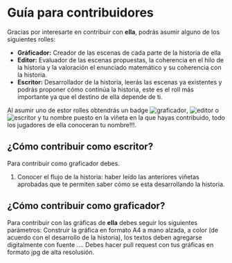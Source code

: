 
# Guía para contribuidores

Gracias por interesarte en contribuir con **ella**, podrás asumir alguno de los siguientes rolles:

- **Gráficador:** Creador de las escenas de cada parte de la historia de ella
- **Editor:** Evaluador de las escenas propuestas, la coherencia en el hilo de la historia y la valoración el enunciado matemático y su coherencia con la historia.
- **Escritor:** Desarrollador de la historia, leerás las escenas ya existentes y podrás proponer cómo continúa la historia, este es el roll más importante ya que el destino de ella depende de ti.

Al asumir uno de estor rolles obtendrás un badge ![graficador](https://img.shields.io/badge/graficador-tu_nombre-orange), ![editor](https://img.shields.io/badge/editor-tu_nombre-green) o ![escritor](https://img.shields.io/badge/escritor-tu_nombre-blue) y tu nombre puesto en la viñeta en la que hayas contribuido, todo los jugadores de ella conoceran tu nombre!!!.

## ¿Cómo contribuir como escritor?
Para contribuir como graficador debes.
1. Conocer el flujo de la historia: haber leído las anteriores viñetas aprobadas que te permiten saber cómo se esta desarrollando la historia.

## ¿Cómo contribuir como graficador?

Para contribuir con las gráficas de **ella** debes seguir los siguientes parámetros: Construir la gráfica en formato A4 a mano alzada, a color (de acuerdo con el desarrollo de la historia), los textos deben agregarse digitalmente con fuente .... Debes hacer pull request con tus gráficas en formato jpg de alta resolusión.
